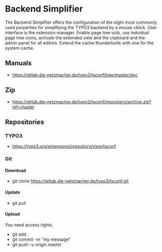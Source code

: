 # Backend Simplifier
The Backend Simplifier offers the configuration of the eight most commonly used porperties for simplifying the TYPO3 backend by a mouse cklick. User interface is the estension manager.
Enable page tree uids, use indvidual page tree icons, activate the extended view and the clipboard and the admin panel for all editors.
Extend the cache thunderbolts with one for the system cache.

## Manuals
+ https://gitlab.die-netzmacher.de/typo3/tsconf/tree/master/doc

## Zip

+ https://gitlab.die-netzmacher.de/typo3/tsconf/repository/archive.zip?ref=master

## Repositories
### TYPO3
+ https://typo3.org/extensions/repository/view/tsconf

### Git
#### Download
+ git clone https://gitlab.die-netzmacher.de/typo3/tsconf.git

#### Update
+ git pull

#### Upload
You need access rights.
+ git add .
+ git commit -m "my message"
+ git push -u origin master